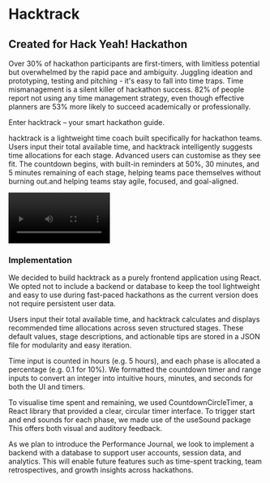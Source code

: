 # Hacktrack
## Created for Hack Yeah! Hackathon

Over 30% of hackathon participants are first-timers, with limitless potential but overwhelmed by the rapid pace and ambiguity. Juggling ideation and prototyping, testing and pitching - it's easy to fall into time traps.
Time mismanagement is a silent killer of hackathon success. 82% of people report not using any time management strategy, even though effective planners are 53% more likely to succeed academically or professionally.

Enter hacktrack – your smart hackathon guide.

hacktrack is a lightweight time coach built specifically for hackathon teams. Users input their total available time, and hacktrack intelligently suggests time allocations for each stage. Advanced users can customise as they see fit. The countdown begins, with built-in reminders at 50%, 30 minutes, and 5 minutes remaining of each stage, helping teams pace themselves without burning out.and helping teams stay agile, focused, and goal-aligned.

<video src="https://github.com/user-attachments/assets/788e3994-be79-4afc-b07d-29538a9c9f60" height="100" controls></video>

### Implementation
We decided to build hacktrack as a purely frontend application using React. We opted not to include a backend or database to keep the tool lightweight and easy to use during fast-paced hackathons as the current version does not require persistent user data.

Users input their total available time, and hacktrack calculates and displays recommended time allocations across seven structured stages. These default values, stage descriptions, and actionable tips are stored in a JSON file for modularity and easy iteration.

Time input is counted in hours (e.g. 5 hours), and each phase is allocated a percentage (e.g. 0.1 for 10%). We formatted the countdown timer and range inputs to convert an integer into intuitive hours, minutes, and seconds for both the UI and timers.

To visualise time spent and remaining, we used CountdownCircleTimer, a React library that provided a clear, circular timer interface. To trigger start and end sounds for each phase, we made use of the useSound package This offers both visual and auditory feedback.

As we plan to introduce the Performance Journal, we look to implement a backend with a database to support user accounts, session data, and analytics. This will enable future features such as time-spent tracking, team retrospectives, and growth insights across hackathons.

